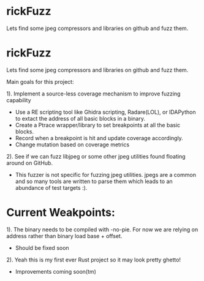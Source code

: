 # rickFuzz
Lets find some jpeg compressors and libraries on github and fuzz them.

# rickFuzz
Lets find some jpeg compressors and libraries on github and fuzz them.

Main goals for this project:

1). Implement a source-less coverage mechanism to improve fuzzing capability
	

 - Use a  RE scripting tool like Ghidra scripting, Radare(LOL), or IDAPython to extact the address of all basic blocks in a binary.
 - Create a Ptrace wrapper/library to set breakpoints at all the basic blocks.
 - Record when a breakpoint is hit and update coverage accordingly.
 - Change mutation based on coverage metrics

2). See if we can fuzz libjpeg or some other jpeg utilities found floating around on GitHub. 
- This fuzzer is not specific for fuzzing jpeg utilities. jpegs are a common and so many tools are written to parse them which leads to an abundance of test targets :).

# Current Weakpoints:

1). The binary needs to be compiled with -no-pie. For now we are relying on address rather than
binary load base + offset.
 - Should be fixed soon

2). Yeah this is my first ever Rust project so it may look pretty ghetto!
 - Improvements coming soon(tm)
